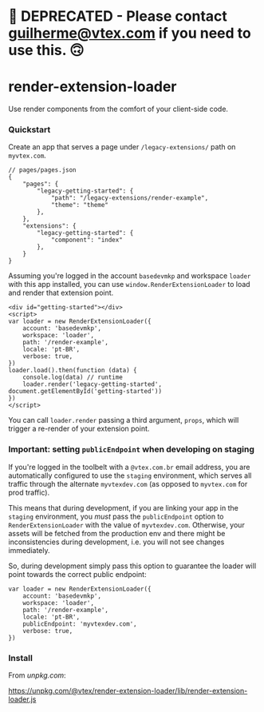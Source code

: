 # :construction: DEPRECATED - Please contact guilherme@vtex.com if you need to use this. :upside_down_face:  

# render-extension-loader

Use render components from the comfort of your client-side code.

### Quickstart

Create an app that serves a page under `/legacy-extensions/` path on `myvtex.com`.

```
// pages/pages.json
{
    "pages": {
        "legacy-getting-started": {
            "path": "/legacy-extensions/render-example",
            "theme": "theme"
        },
    },
    "extensions": {
        "legacy-getting-started": {
            "component": "index"
        },
    }
}
```

Assuming you're logged in the account `basedevmkp` and workspace `loader` with this app installed, you can use `window.RenderExtensionLoader` to load and render that extension point.

```
<div id="getting-started"></div>
<script>
var loader = new RenderExtensionLoader({
    account: 'basedevmkp',
    workspace: 'loader',
    path: '/render-example',
    locale: 'pt-BR',
    verbose: true,
})
loader.load().then(function (data) {
    console.log(data) // runtime
    loader.render('legacy-getting-started', document.getElementById('getting-started'))
})
</script>
```

You can call `loader.render` passing a third argument, `props`, which will trigger a re-render of your extension point.

### Important: setting `publicEndpoint` when developing on staging

If you're logged in the toolbelt with a `@vtex.com.br` email address, you are automatically configured to use the `staging` environment, which serves all traffic through the alternate `myvtexdev.com` (as opposed to `myvtex.com` for prod traffic).

This means that during development, if you are linking your app in the `staging` environment, you *must* pass the `publicEndpoint` option to `RenderExtensionLoader` with the value of `myvtexdev.com`. Otherwise, your assets will be fetched from the production env and there might be inconsistencies during development, i.e. you will not see changes immediately.

So, during development simply pass this option to guarantee the loader will point towards the correct public endpoint:

```
var loader = new RenderExtensionLoader({
    account: 'basedevmkp',
    workspace: 'loader',
    path: '/render-example',
    locale: 'pt-BR',
    publicEndpoint: 'myvtexdev.com',
    verbose: true,
})
```

### Install

From *unpkg.com*: 

https://unpkg.com/@vtex/render-extension-loader/lib/render-extension-loader.js
